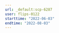 ```yaml
---
url: _default:scp-6287
user: flips-0122
starttime: "2022-06-03"
endtime: "2022-08-03"
---
```

<reserve />